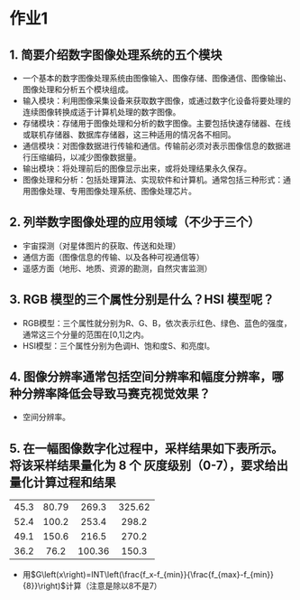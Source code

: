 # 作业1

## 1. 简要介绍数字图像处理系统的五个模块

* 一个基本的数字图像处理系统由图像输入、图像存储、图像通信、图像输出、图像处理和分析五个模块组成。
* 输入模块：利用图像采集设备来获取数字图像，或通过数字化设备将要处理的连续图像转换成适于计算机处理的数字图像。
* 存储模块：存储用于图像处理和分析的数字图像。主要包括快速存储器、在线或联机存储器、数据库存储器，这三种适用的情况各不相同。
* 通信模块：对图像数据进行传输和通信。传输前必须对表示图像信息的数据进行压缩编码，以减少图像数据量。
* 输出模块：将处理前后的图像显示出来，或将处理结果永久保存。
* 图像处理和分析：包括处理算法、实现软件和计算机。通常包括三种形式：通用图像处理、专用图像处理系统、图像处理芯片。

## 2. 列举数字图像处理的应用领域（不少于三个）

* 宇宙探测（对星体图片的获取、传送和处理）
* 通信方面（图像信息的传输、以及各种可视通信等）
* 遥感方面（地形、地质、资源的勘测，自然灾害监测）

## 3. RGB 模型的三个属性分别是什么？HSI 模型呢？

* RGB模型：三个属性就分别为R、G、B，依次表示红色、绿色、蓝色的强度，通常这三个分量的范围在[0,1]之内。
* HSI模型：三个属性分别为色调H、饱和度S、和亮度I。

## 4. 图像分辨率通常包括空间分辨率和幅度分辨率，哪种分辨率降低会导致马赛克视觉效果？

* 空间分辨率。

## 5. 在一幅图像数字化过程中，采样结果如下表所示。将该采样结果量化为 8 个 灰度级别（0-7），要求给出量化计算过程和结果

|||||
|:-:|:-:|:-:|:-:|
|45.3|80.79|269.3|325.62|
|52.4|100.2|253.4|298.2|
|49.1|150.6|216.5|270.2|
|36.2|76.2|100.36|150.3|

* 用$G\left(x\right)=INT\left(\frac{f_x-f_{min}}{\frac{f_{max}-f_{min}}{8}}\right)$计算（注意是除以8不是7）
